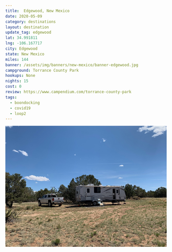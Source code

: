 ```yaml
---
title:  Edgewood, New Mexico
date: 2020-05-09
category: destinations
layout: destination
update_tag: edgewood
lat: 34.991811
lng: -106.167717
city: Edgewood
state: New Mexico
miles: 144
banner: /assets/img/banners/new-mexico/banner-edgewood.jpg
campground: Torrance County Park
hookups: None
nights: 15
cost: 0
review: https://www.campendium.com/torrance-county-park
tags:
  - boondocking
  - covid19
  - loop2
---
```


![edgewood campsite](/assets/img/destinations/new-mexico/edgewood.jpg)
